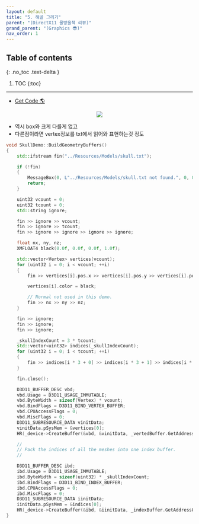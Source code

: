 ```yaml
---
layout: default
title: "5. 해골 그리기"
parent: "(DirectX11 물방울책 리뷰)"
grand_parent: "(Graphics 😎)"
nav_order: 1
---
```


## Table of contents
{: .no_toc .text-delta }

1. TOC
{:toc}

---

* [Get Code 🌎](https://github.com/Arthur880708/DirectX11-3d-tutorials/tree/10)

<p align="center">
  <img src="https://taehyungs-programming-blog.github.io/blog/assets/images/graphics/bb/bb-5-1.png"/>
</p>

* 역시 box와 크게 다를게 없고
* 다른점이라면 vertex정보를 txt에서 읽어와 표현하는것 정도

```cpp
void SkullDemo::BuildGeometryBuffers()
{
	std::ifstream fin("../Resources/Models/skull.txt");

	if (!fin)
	{
		MessageBox(0, L"../Resources/Models/skull.txt not found.", 0, 0);
		return;
	}

	uint32 vcount = 0;
	uint32 tcount = 0;
	std::string ignore;

	fin >> ignore >> vcount;
	fin >> ignore >> tcount;
	fin >> ignore >> ignore >> ignore >> ignore;

	float nx, ny, nz;
	XMFLOAT4 black(0.0f, 0.0f, 0.0f, 1.0f);

	std::vector<Vertex> vertices(vcount);
	for (uint32 i = 0; i < vcount; ++i)
	{
		fin >> vertices[i].pos.x >> vertices[i].pos.y >> vertices[i].pos.z;

		vertices[i].color = black;

		// Normal not used in this demo.
		fin >> nx >> ny >> nz;
	}

	fin >> ignore;
	fin >> ignore;
	fin >> ignore;

	_skullIndexCount = 3 * tcount;
	std::vector<uint32> indices(_skullIndexCount);
	for (uint32 i = 0; i < tcount; ++i)
	{
		fin >> indices[i * 3 + 0] >> indices[i * 3 + 1] >> indices[i * 3 + 2];
	}

	fin.close();

	D3D11_BUFFER_DESC vbd;
	vbd.Usage = D3D11_USAGE_IMMUTABLE;
	vbd.ByteWidth = sizeof(Vertex) * vcount;
	vbd.BindFlags = D3D11_BIND_VERTEX_BUFFER;
	vbd.CPUAccessFlags = 0;
	vbd.MiscFlags = 0;
	D3D11_SUBRESOURCE_DATA vinitData;
	vinitData.pSysMem = &vertices[0];
	HR(_device->CreateBuffer(&vbd, &vinitData, _vertedBuffer.GetAddressOf()));

	//
	// Pack the indices of all the meshes into one index buffer.
	//

	D3D11_BUFFER_DESC ibd;
	ibd.Usage = D3D11_USAGE_IMMUTABLE;
	ibd.ByteWidth = sizeof(uint32) * _skullIndexCount;
	ibd.BindFlags = D3D11_BIND_INDEX_BUFFER;
	ibd.CPUAccessFlags = 0;
	ibd.MiscFlags = 0;
	D3D11_SUBRESOURCE_DATA iinitData;
	iinitData.pSysMem = &indices[0];
	HR(_device->CreateBuffer(&ibd, &iinitData, _indexBuffer.GetAddressOf()));
}
```